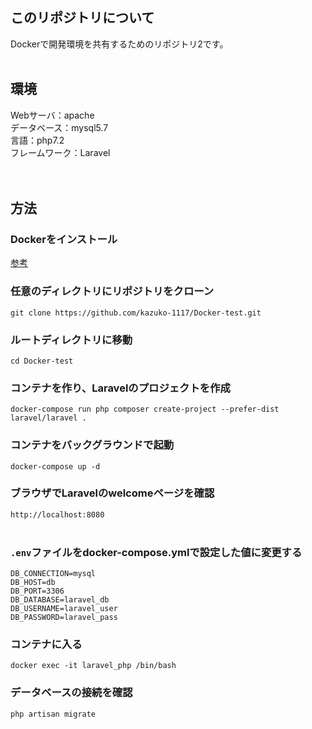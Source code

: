 ## このリポジトリについて
 Dockerで開発環境を共有するためのリポジトリ2です。
<br />
<br />
## 環境
Webサーバ：apache  
データベース：mysql5.7  
言語：php7.2  
フレームワーク：Laravel  
<br />
<br />
## 方法
### Dockerをインストール
[参考](https://qiita.com/ama_keshi/items/b4c47a4aca5d48f2661c)
### 任意のディレクトリにリポジトリをクローン
```
git clone https://github.com/kazuko-1117/Docker-test.git
```

### ルートディレクトリに移動
```console
cd Docker-test
```
### コンテナを作り、Laravelのプロジェクトを作成
```console
docker-compose run php composer create-project --prefer-dist laravel/laravel .
```
### コンテナをバックグラウンドで起動
```console
docker-compose up -d
```
### ブラウザでLaravelのwelcomeページを確認
`http://localhost:8080`
<br />
<br />
### `.env`ファイルをdocker-compose.ymlで設定した値に変更する
```
DB_CONNECTION=mysql
DB_HOST=db
DB_PORT=3306
DB_DATABASE=laravel_db
DB_USERNAME=laravel_user
DB_PASSWORD=laravel_pass
```

### コンテナに入る
```console
docker exec -it laravel_php /bin/bash
```
### データベースの接続を確認
```console
php artisan migrate
```







